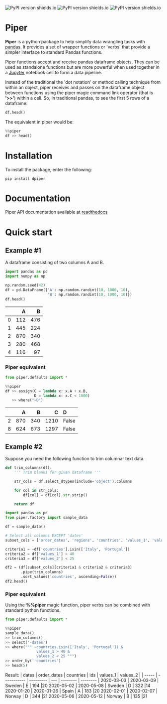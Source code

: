 ![PyPI version shields.io](https://img.shields.io/pypi/v/dpiper)
![PyPI version shields.io](https://img.shields.io/pypi/pyversions/dpiper)
![PyPI version shields.io](https://img.shields.io/pypi/l/dpiper)

# Piper

__Piper__ is a python package to help simplify data wrangling tasks with
[pandas](https://pandas.pydata.org/). It provides a set of wrapper functions or
'verbs' that provide a simpler interface to standard Pandas functions.

Piper functions accept and receive pandas dataframe objects. They can be used as
standalone functions but are more powerful when used together in a
[Jupyter](https://jupyter.org/) notebook cell to form a data pipeline.

Instead of the traditional the 'dot notation' or method calling technique from
within an object, piper receives and passes on the dataframe object between
functions using the piper magic command link operator (that is __'>>'__) within
a cell. So, in traditional pandas, to see the first 5 rows of a dataframe:

```python
df.head()
```

The equivalent in piper would be:

```python
%%piper
df >> head()
```

# Installation
To install the package, enter the following:

```unix
pip install dpiper
```

# Documentation
Piper API documentation available at [readthedocs](https://dpiper.readthedocs.io/en/latest/)

# Quick start

## __Example #1__

A dataframe consisting of two columns A and B.

```python
import pandas as pd
import numpy as np

np.random.seed(42)
df = pd.DataFrame({'A': np.random.randint(10, 1000, 10),
                   'B': np.random.randint(10, 1000, 10)})
df.head()
```

|    |   A |   B |
|---:|----:|----:|
|  0 | 112 | 476 |
|  1 | 445 | 224 |
|  2 | 870 | 340 |
|  3 | 280 | 468 |
|  4 | 116 |  97 |

### __Piper equivalent__

```python
from piper.defaults import *
```
```python
%%piper
df >> assign(C = lambda x: x.A + x.B,
             D = lambda x: x.C < 1000)
   >> where("~D")
```

|    |   A |   B |    C | D     |
|---:|----:|----:|-----:|:------|
|  2 | 870 | 340 | 1210 | False |
|  8 | 624 | 673 | 1297 | False |

## __Example #2__
Suppose you need the following function to trim columnar text data.

```python
def trim_columns(df):
    ''' Trim blanks for given dataframe '''

    str_cols = df.select_dtypes(include='object').columns

    for col in str_cols:
        df[col] = df[col].str.strip()

    return df

import pandas as pd
from piper.factory import sample_data

df = sample_data()

# Select all columns EXCEPT 'dates'
subset_cols = ['order_dates', 'regions', 'countries', 'values_1', 'values_2']

criteria1 = ~df['countries'].isin(['Italy', 'Portugal'])
criteria2 = df['values_1'] > 40
criteria3 = df['values_2'] < 25

df2 = (df[subset_cols][criteria1 & criteria2 & criteria3]
       .pipe(trim_columns)
       .sort_values('countries', ascending=False))
df2.head()
```

### __Piper equivalent__

Using the __%%piper__ magic function, piper verbs can be combined with standard
python functions.

```python
from piper.defaults import *
```

```python
%%piper
sample_data()
>> trim_columns()
>> select('-dates')
>> where(""" ~countries.isin(['Italy', 'Portugal']) &
              values_1 > 40 &
              values_2 < 25 """)
>> order_by('-countries')
>> head(5)
```

Result:
| dates | order_dates | countries | ids | values_1 | values_2 |
| ----- | ----------- | --------- | --- | -------- | -------- |
2020-03-03 | 2020-03-09 | Sweden | E |	194  |20
2020-05-02 | 2020-05-08 | Sweden | D |	322  |14
2020-01-20 | 2020-01-26 | Spain  | A |  183  |20
2020-02-01 | 2020-02-07 | Norway | D |	344  |21
2020-05-06 | 2020-05-12 | Norway | B |	135  |21
